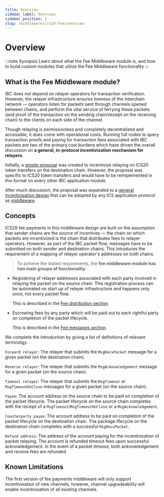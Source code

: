```yaml
---
title: Overview
sidebar_label: Overview
sidebar_position: 1
slug: /middleware/ics29-fee/overview
---
```



# Overview

:::note Synopsis
Learn about what the Fee Middleware module is, and how to build custom modules that utilize the Fee Middleware functionality 
:::

## What is the Fee Middleware module?

IBC does not depend on relayer operators for transaction verification. However, the relayer infrastructure ensures liveness of the Interchain network — operators listen for packets sent through channels opened between chains, and perform the vital service of ferrying these packets (and proof of the transaction on the sending chain/receipt on the receiving chain) to the clients on each side of the channel.

Though relaying is permissionless and completely decentralized and accessible, it does come with operational costs. Running full nodes to query transaction proofs and paying for transaction fees associated with IBC packets are two of the primary cost burdens which have driven the overall discussion on **a general, in-protocol incentivization mechanism for relayers**.

Initially, a [simple proposal](https://github.com/cosmos/ibc/pull/577/files) was created to incentivize relaying on ICS20 token transfers on the destination chain. However, the proposal was specific to ICS20 token transfers and would have to be reimplemented in this format on every other IBC application module.

After much discussion, the proposal was expanded to a [general incentivisation design](https://github.com/cosmos/ibc/tree/master/spec/app/ics-029-fee-payment) that can be adopted by any ICS application protocol as [middleware](../../01-ibc/04-middleware/02-develop.md).

## Concepts

ICS29 fee payments in this middleware design are built on the assumption that sender chains are the source of incentives — the chain on which packets are incentivized is the chain that distributes fees to relayer operators. However, as part of the IBC packet flow, messages have to be submitted on both sender and destination chains. This introduces the requirement of a mapping of relayer operator's addresses on both chains.

> To achieve the stated requirements, the **fee middleware module has two main groups of functionality**:

- Registering of relayer addresses associated with each party involved in relaying the packet on the source chain. This registration process can be automated on start up of relayer infrastructure and happens only once, not every packet flow.

  This is described in the [Fee distribution section](04-fee-distribution.md).

- Escrowing fees by any party which will be paid out to each rightful party on completion of the packet lifecycle.

  This is described in the [Fee messages section](03-msgs.md).

We complete the introduction by giving a list of definitions of relevant terminolgy.

`Forward relayer`: The relayer that submits the `MsgRecvPacket` message for a given packet (on the destination chain).

`Reverse relayer`: The relayer that submits the `MsgAcknowledgement` message for a given packet (on the source chain).

`Timeout relayer`: The relayer that submits the `MsgTimeout` or `MsgTimeoutOnClose` messages for a given packet (on the source chain).

`Payee`: The account address on the source chain to be paid on completion of the packet lifecycle. The packet lifecycle on the source chain completes with the receipt of a `MsgTimeout`/`MsgTimeoutOnClose` or a `MsgAcknowledgement`.

`Counterparty payee`: The account address to be paid on completion of the packet lifecycle on the destination chain. The package lifecycle on the destination chain completes with a successful `MsgRecvPacket`.

`Refund address`: The address of the account paying for the incentivization of packet relaying. The account is refunded timeout fees upon successful acknowledgement. In the event of a packet timeout, both acknowledgement and receive fees are refunded.

## Known Limitations

The first version of fee payments middleware will only support incentivisation of new channels, however, channel upgradeability will enable incentivisation of all existing channels.
